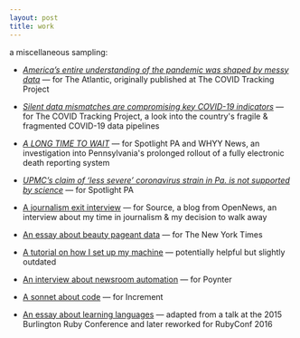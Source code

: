 ```yaml
---
layout: post
title: work
---
```

a miscellaneous sampling:

- [*America’s entire understanding of the pandemic was shaped by messy data*](https://www.theatlantic.com/science/archive/2021/05/pandemic-data-america-messy/618987/) — for The Atlantic, originally published at The COVID Tracking Project

- [*Silent data mismatches are compromising key COVID-19 indicators*](https://covidtracking.com/analysis-updates/silent-data-mismatches-are-compromising-key-covid-19-indicators) — for The COVID Tracking Project, a look into the country's fragile & fragmented COVID-19 data pipelines

- [*A LONG TIME TO WAIT*](https://www.spotlightpa.org/news/2020/09/pa-coronavirus-deaths-reporting-edrs/) — for Spotlight PA and WHYY News, an investigation into Pennsylvania's prolonged rollout of a fully electronic death reporting system

- [*UPMC’s claim of ‘less severe’ coronavirus strain in Pa. is not supported by science*](https://www.spotlightpa.org/news/2020/07/coronavirus-less-severe-strain-pennsylvania-upmc-claim/) — for Spotlight PA

- [A journalism exit interview](https://source.opennews.org/articles/exit-interviews-sara-simon/) — for Source, a blog from OpenNews, an interview about my time in journalism & my decision to walk away

- [An essay about beauty pageant data](https://www.nytimes.com/2018/09/12/insider/miss-america-data-software.html) — for The New York Times

- [A tutorial on how I set up my machine](https://open.nytimes.com/set-up-your-mac-like-an-interactive-news-developer-bb8d2c4097e5) — potentially helpful but slightly outdated

- [An interview about newsroom automation](https://www.poynter.org/tech-tools/2016/you-can-steal-sara-simons-sewage-bot-and-everything-else-she-makes/) — for Poynter

- [A sonnet about code](https://increment.com/programming-languages/code-poetry/) — for Increment

- [An essay about learning languages](https://medium.com/@sarambsimon/learning-fluency-672988a7ae52) — adapted from a talk at the 2015 Burlington Ruby Conference and later reworked for RubyConf 2016

